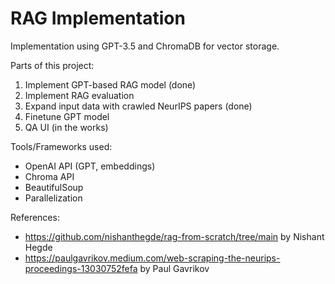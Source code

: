 # RAG Implementation
Implementation using GPT-3.5 and ChromaDB for vector storage.

Parts of this project:
1. Implement GPT-based RAG model (done)
2. Implement RAG evaluation
3. Expand input data with crawled NeurIPS papers (done)
4. Finetune GPT model
5. QA UI (in the works)

Tools/Frameworks used:
- OpenAI API (GPT, embeddings)
- Chroma API
- BeautifulSoup
- Parallelization

References: 
- https://github.com/nishanthegde/rag-from-scratch/tree/main by Nishant Hegde
- https://paulgavrikov.medium.com/web-scraping-the-neurips-proceedings-13030752fefa by Paul Gavrikov